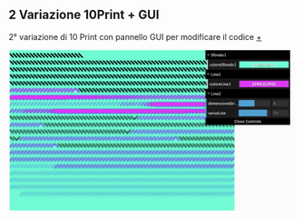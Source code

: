 ## 2 Variazione 10Print + GUI

2° variazione di 10 Print con pannello GUI per modificare il codice
 [+](https://editor.p5js.org/francy96/full/P6zoNFRTy)

![the source](https://github.com/Francesca1996/archive/blob/master/Francesca1996/P5/10PRINT/10_print_variazione_2%20%2B%20GUI/10_print_variazione2%2BGUI.jpg)
